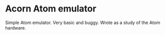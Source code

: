 # Acorn Atom emulator

Simple Atom emulator. Very basic and buggy. Wrote as a study of the Atom hardware.
